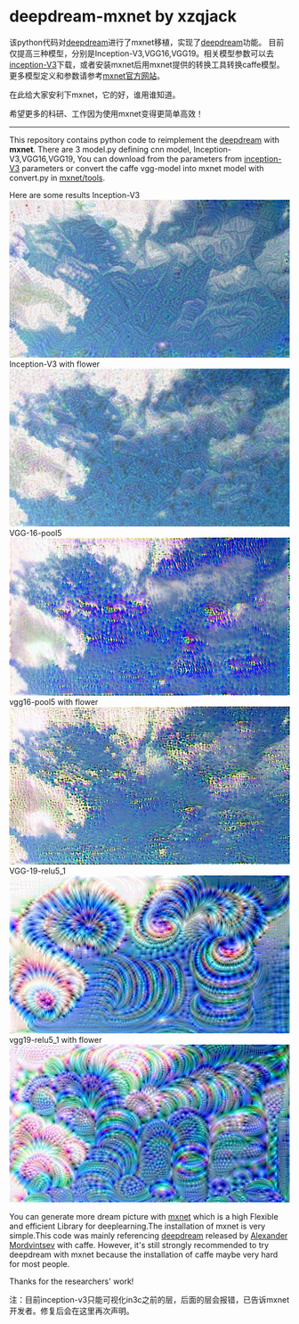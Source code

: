 # deepdream-mxnet by xzqjack
该python代码对[deepdream](https://github.com/google/deepdream)进行了mxnet移植，实现了[deepdream](http://googleresearch.blogspot.ch/2015/06/inceptionism-going-deeper-into-neural.html)功能。
目前仅提高三种模型，分别是Inception-V3,VGG16,VGG19。相关模型参数可以去[inception-V3](https://github.com/dmlc/mxnet-model-gallery)下载，或者安装mxnet后用mxnet提供的转换工具转换caffe模型。
更多模型定义和参数请参考[mxnet官方网站](https://github.com/dmlc/mxnet)。


在此给大家安利下mxnet，它的好，谁用谁知道。

希望更多的科研、工作因为使用mxnet变得更简单高效！

***

This repository contains python code to reimplement the [deepdream](http://googleresearch.blogspot.ch/2015/06/inceptionism-going-deeper-into-neural.html) with **mxnet**.
There are 3 model.py defining cnn model, Inception-V3,VGG16,VGG19, You can download from the parameters from [inception-V3](https://github.com/dmlc/mxnet-model-gallery) parameters or convert the  caffe vgg-model into mxnet model with convert.py in [mxnet/tools](https://github.com/dmlc/mxnet/tree/master/tools/caffe_converter).

Here are some results
Inception-V3![Inception-V3](https://github.com/xzqjack/deepdream-mxnet/blob/master/output/Inception-V3.jpg)
Inception-V3 with flower![Inception-V3 with flower](https://github.com/xzqjack/deepdream-mxnet/blob/master/output/Inception-V3%20with%20flower.jpg)
VGG-16-pool5![vgg16-pool5](https://github.com/xzqjack/deepdream-mxnet/blob/master/output/vgg16-pool5.jpg)
vgg16-pool5 with flower![vgg16-pool5 with flower](https://github.com/xzqjack/deepdream-mxnet/blob/master/output/vgg16%20with%20flower.jpg)
VGG-19-relu5_1![vgg19-relu5_1](https://github.com/xzqjack/deepdream-mxnet/blob/master/output/vgg19-relu5_1.jpg)
vgg19-relu5_1 with flower![vgg19-relu5_1 with flower](https://github.com/xzqjack/deepdream-mxnet/blob/master/output/vgg19-relu5_1%20with%20flower.jpg)


You can generate more dream picture with [mxnet](http://mxnet.readthedocs.io/en/latest/) which is a high  Flexible and efficient Library for deeplearning.The installation of mxnet is very simple.This code was mainly referencing [deepdream](https://github.com/google/deepdream) released by [Alexander Mordvintsev](mailto:moralex@google.com) with caffe. However, it's still strongly recommended to try deepdream with mxnet because the installation of caffe maybe very hard for most people.

Thanks for the researchers' work!

注：目前inception-v3只能可视化in3c之前的层，后面的层会报错，已告诉mxnet开发者。修复后会在这里再次声明。

